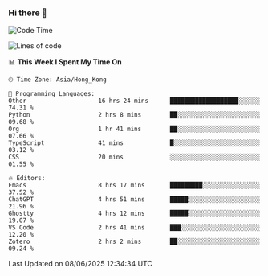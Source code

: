 ### Hi there 👋

<!--
**nicehiro/nicehiro** is a ✨ _special_ ✨ repository because its `README.md` (this file) appears on your GitHub profile.

Here are some ideas to get you started:

- 🔭 I’m currently working on ...
- 🌱 I’m currently learning ...
- 👯 I’m looking to collaborate on ...
- 🤔 I’m looking for help with ...
- 💬 Ask me about ...
- 📫 How to reach me: ...
- 😄 Pronouns: ...
- ⚡ Fun fact: ...
-->

<!--START_SECTION:waka-->
![Code Time](http://img.shields.io/badge/Code%20Time-715%20hrs%2055%20mins-blue)

![Lines of code](https://img.shields.io/badge/From%20Hello%20World%20I%27ve%20Written-1.7%20million%20lines%20of%20code-blue)

📊 **This Week I Spent My Time On** 

```text
🕑︎ Time Zone: Asia/Hong_Kong

💬 Programming Languages: 
Other                    16 hrs 24 mins      ███████████████████░░░░░░   74.31 % 
Python                   2 hrs 8 mins        ██░░░░░░░░░░░░░░░░░░░░░░░   09.68 % 
Org                      1 hr 41 mins        ██░░░░░░░░░░░░░░░░░░░░░░░   07.66 % 
TypeScript               41 mins             █░░░░░░░░░░░░░░░░░░░░░░░░   03.12 % 
CSS                      20 mins             ░░░░░░░░░░░░░░░░░░░░░░░░░   01.55 % 

🔥 Editors: 
Emacs                    8 hrs 17 mins       █████████░░░░░░░░░░░░░░░░   37.52 % 
ChatGPT                  4 hrs 51 mins       █████░░░░░░░░░░░░░░░░░░░░   21.96 % 
Ghostty                  4 hrs 12 mins       █████░░░░░░░░░░░░░░░░░░░░   19.07 % 
VS Code                  2 hrs 41 mins       ███░░░░░░░░░░░░░░░░░░░░░░   12.20 % 
Zotero                   2 hrs 2 mins        ██░░░░░░░░░░░░░░░░░░░░░░░   09.24 % 
```


 Last Updated on 08/06/2025 12:34:34 UTC
<!--END_SECTION:waka-->
